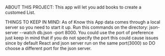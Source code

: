 ABOUT THIS PROJECT: This app will let you add books to create a customed List.

THINGS TO KEEP IN MIND: As of Know this App data comes through a local server so you need to start it up.
Run this commands on the directory:
json-server --watch db.json -port 8000.
You could use the port of preference just keep in mind that if you do not specify the port this could cause issues since by default  React and json server run on the same port(3000) so DO choose a different port for the json server.





